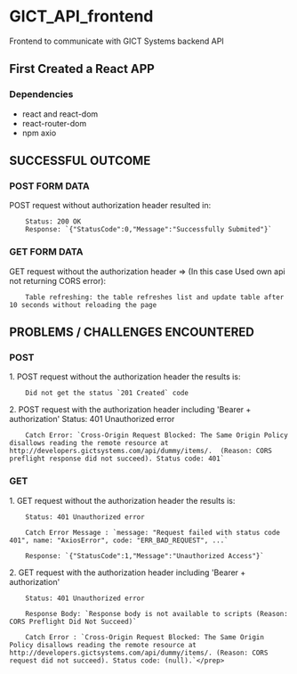 # GICT_API_frontend
Frontend to communicate with GICT Systems backend API
## First Created a React APP
### Dependencies
  - react and react-dom
  - react-router-dom
  - npm axio
 
## SUCCESSFUL OUTCOME

### POST FORM DATA
<prep>
    POST request without authorization header resulted in: 
  
        Status: 200 OK
        Response: `{"StatusCode":0,"Message":"Successfully Submited"}`
  
</prep>

### GET FORM DATA
<prep>
    GET request without the authorization header => (In this case Used own api not returning CORS error):
  
        Table refreshing: the table refreshes list and update table after 10 seconds without reloading the page
  
</prep>

## PROBLEMS / CHALLENGES ENCOUNTERED
### POST
<prep> 
  1. POST request without the authorization header the results is:

        Did not get the status `201 Created` code
</prep> 
<prep>  
    2. POST request with the authorization header including 'Bearer + authorization'
        Status: 401 Unauthorized error
  
        Catch Error: `Cross-Origin Request Blocked: The Same Origin Policy disallows reading the remote resource at http://developers.gictsystems.com/api/dummy/items/.  (Reason: CORS preflight response did not succeed). Status code: 401`
</prep>
 
### GET
<prep>
    1. GET request without the authorization header the results is:

        Status: 401 Unauthorized error
    
        Catch Error Message : `message: "Request failed with status code 401", name: "AxiosError", code: "ERR_BAD_REQUEST", ...`
  
        Response: `{"StatusCode":1,"Message":"Unauthorized Access"}`
 </prep>
 <prep>
    2. GET request with the authorization header including 'Bearer + authorization'

        Status: 401 Unauthorized error
  
        Response Body: `Response body is not available to scripts (Reason: CORS Preflight Did Not Succeed)`
      
        Catch Error : `Cross-Origin Request Blocked: The Same Origin Policy disallows reading the remote resource at http://developers.gictsystems.com/api/dummy/items/. (Reason: CORS request did not succeed). Status code: (null).`</prep>

